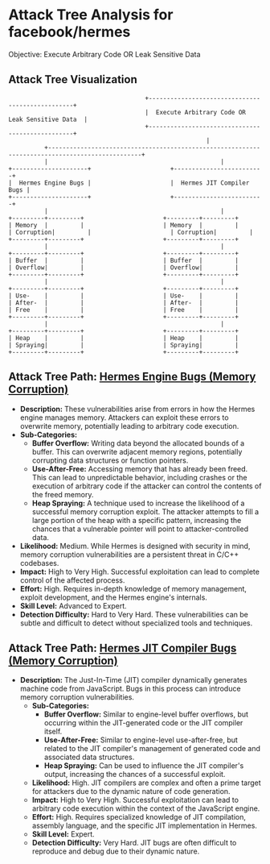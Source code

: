 # Attack Tree Analysis for facebook/hermes

Objective: Execute Arbitrary Code OR Leak Sensitive Data

## Attack Tree Visualization

```
                                      +-------------------------------------------------+
                                      |  Execute Arbitrary Code OR Leak Sensitive Data  |
                                      +-------------------------------------------------+
                                                       |
          +------------------------------------------------------------------------------------------------+
          |                                                |                                               
+---------------------+                      +-------------------------+                    
|  Hermes Engine Bugs |                      |  Hermes JIT Compiler Bugs |                    
+---------------------+                      +-------------------------+                    
          |                                                |                                              
+---------+---------+                      +---------+---------+                     
| Memory  |         |                      | Memory  |         |                     
| Corruption|         |                      | Corruption|         |                     
+---------+---------+                      +---------+---------+                     
          |                                                |                                              
+---------+---------+                      +---------+---------+                     
| Buffer  |         |                      | Buffer  |         |                     
| Overflow|         |                      | Overflow|         |                     
+---------+---------+                      +---------+---------+                     
          |                                                |                                              
+---------+---------+                      +---------+---------+                     
| Use-    |         |                      | Use-    |         |                     
| After-  |         |                      | After-  |         |                     
| Free    |         |                      | Free    |         |                     
+---------+---------+                      +---------+---------+                     
          |                                                |
+---------+---------+                      +---------+---------+
| Heap    |         |                      | Heap    |         |
| Spraying|         |                      | Spraying|         |
+---------+---------+                      +---------+---------+
```

## Attack Tree Path: [Hermes Engine Bugs (Memory Corruption)](./attack_tree_paths/hermes_engine_bugs__memory_corruption_.md)

*   **Description:** These vulnerabilities arise from errors in how the Hermes engine manages memory.  Attackers can exploit these errors to overwrite memory, potentially leading to arbitrary code execution.
*   **Sub-Categories:**
    *   **Buffer Overflow:** Writing data beyond the allocated bounds of a buffer. This can overwrite adjacent memory regions, potentially corrupting data structures or function pointers.
    *   **Use-After-Free:** Accessing memory that has already been freed. This can lead to unpredictable behavior, including crashes or the execution of arbitrary code if the attacker can control the contents of the freed memory.
    *   **Heap Spraying:** A technique used to increase the likelihood of a successful memory corruption exploit. The attacker attempts to fill a large portion of the heap with a specific pattern, increasing the chances that a vulnerable pointer will point to attacker-controlled data.
*   **Likelihood:** Medium.  While Hermes is designed with security in mind, memory corruption vulnerabilities are a persistent threat in C/C++ codebases.
*   **Impact:** High to Very High.  Successful exploitation can lead to complete control of the affected process.
*   **Effort:** High.  Requires in-depth knowledge of memory management, exploit development, and the Hermes engine's internals.
*   **Skill Level:** Advanced to Expert.
*   **Detection Difficulty:** Hard to Very Hard.  These vulnerabilities can be subtle and difficult to detect without specialized tools and techniques.

## Attack Tree Path: [Hermes JIT Compiler Bugs (Memory Corruption)](./attack_tree_paths/hermes_jit_compiler_bugs__memory_corruption_.md)

*   **Description:** The Just-In-Time (JIT) compiler dynamically generates machine code from JavaScript.  Bugs in this process can introduce memory corruption vulnerabilities.
    *   **Sub-Categories:**
        *   **Buffer Overflow:** Similar to engine-level buffer overflows, but occurring within the JIT-generated code or the JIT compiler itself.
        *   **Use-After-Free:**  Similar to engine-level use-after-free, but related to the JIT compiler's management of generated code and associated data structures.
        *   **Heap Spraying:**  Can be used to influence the JIT compiler's output, increasing the chances of a successful exploit.
    *   **Likelihood:** High. JIT compilers are complex and often a prime target for attackers due to the dynamic nature of code generation.
    *   **Impact:** High to Very High.  Successful exploitation can lead to arbitrary code execution within the context of the JavaScript engine.
    *   **Effort:** High.  Requires specialized knowledge of JIT compilation, assembly language, and the specific JIT implementation in Hermes.
    *   **Skill Level:** Expert.
    *   **Detection Difficulty:** Very Hard.  JIT bugs are often difficult to reproduce and debug due to their dynamic nature.

